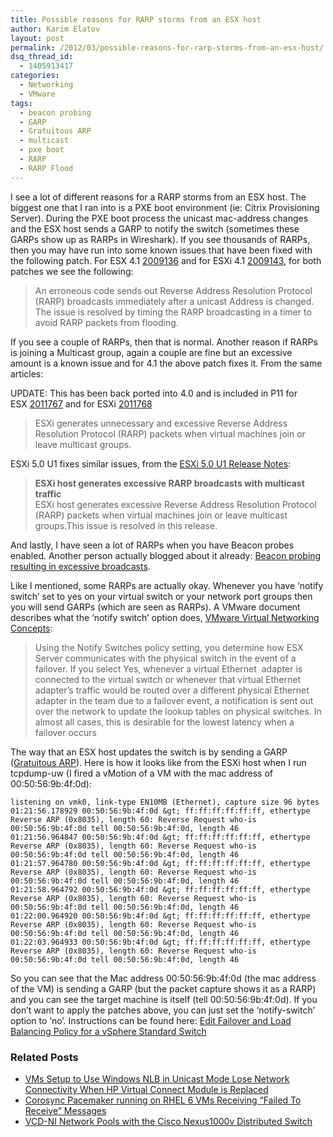 ```yaml
---
title: Possible reasons for RARP storms from an ESX host
author: Karim Elatov
layout: post
permalink: /2012/03/possible-reasons-for-rarp-storms-from-an-esx-host/
dsq_thread_id:
  - 1405913417
categories:
  - Networking
  - VMware
tags:
  - beacon probing
  - GARP
  - Gratuitous ARP
  - multicast
  - pxe boot
  - RARP
  - RARP Flood
---
```

I see a lot of different reasons for a RARP storms from an ESX host. The biggest one that I ran into is a PXE boot environment (ie: Citrix Provisioning Server). During the PXE boot process the unicast mac-address changes and the ESX host sends a GARP to notify the switch (sometimes these GARPs show up as RARPs in Wireshark). If you see thousands of RARPs, then you may have run into some known issues that have been fixed with the following patch. For ESX 4.1 <a href="http://kb.vmware.com/kb/2009136" onclick="javascript:_gaq.push(['_trackEvent','outbound-article','http://kb.vmware.com/kb/2009136']);">2009136</a> and for ESXi 4.1 <a href="http://kb.vmware.com/kb/2009143" onclick="javascript:_gaq.push(['_trackEvent','outbound-article','http://kb.vmware.com/kb/2009143']);">2009143</a>, for both patches we see the following:

> An erroneous code sends out Reverse Address Resolution Protocol (RARP) broadcasts immediately after a unicast Address is changed. The issue is resolved by timing the RARP broadcasting in a timer to avoid RARP packets from flooding.

If you see a couple of RARPs, then that is normal. Another reason if RARPs is joining a Multicast group, again a couple are fine but an excessive amount is a known issue and for 4.1 the above patch fixes it. From the same articles:

UPDATE: This has been back ported into 4.0 and is included in P11 for ESX <a href="http://kb.vmware.com/kb/2011767" onclick="javascript:_gaq.push(['_trackEvent','outbound-article','http://kb.vmware.com/kb/2011767']);">2011767</a> and for ESXi <a href="http://kb.vmware.com/kb/2011768" onclick="javascript:_gaq.push(['_trackEvent','outbound-article','http://kb.vmware.com/kb/2011768']);">2011768</a>

> ESXi generates unnecessary and excessive Reverse Address Resolution Protocol (RARP) packets when virtual machines join or leave multicast groups.

ESXi 5.0 U1 fixes similar issues, from the <a href="https://www.vmware.com/support/vsphere5/doc/vsp_esxi50_u1_rel_notes.html" onclick="javascript:_gaq.push(['_trackEvent','outbound-article','http://www.vmware.com/support/vsphere5/doc/vsp_esxi50_u1_rel_notes.html']);">ESXi 5.0 U1 Release Notes</a>:

<div>
</div>

> <div>
>   <strong>ESXi host generates excessive RARP broadcasts with multicast traffic</strong><br /> ESXi host generates excessive Reverse Address Resolution Protocol (RARP) packets when virtual machines join or leave multicast groups.This issue is resolved in this release.
> </div>

And lastly, I have seen a lot of RARPs when you have Beacon probes enabled. Another person actually blogged about it already: <a href="http://virtualrj.wordpress.com/2009/01/14/beacon-probing-resulting-in-excessive-broadcasts/" onclick="javascript:_gaq.push(['_trackEvent','outbound-article','http://virtualrj.wordpress.com/2009/01/14/beacon-probing-resulting-in-excessive-broadcasts/']);">Beacon probing resulting in excessive broadcasts</a>.

Like I mentioned, some RARPs are actually okay. Whenever you have &#8216;notify switch&#8217; set to yes on your virtual switch or your network port groups then you will send GARPs (which are seen as RARPs). A VMware document describes what the &#8216;notify switch&#8217; option does, <a href="http://www.vmware.com/files/pdf/virtual_networking_concepts.pdf" onclick="javascript:_gaq.push(['_trackEvent','download','http://www.vmware.com/files/pdf/virtual_networking_concepts.pdf']);">VMware Virtual Networking Concepts</a>:

> Using the Notify Switches policy setting, you determine how ESX Server communicates with the physical switch in the event of a failover. If you select Yes, whenever a virtual Ethernet  adapter is connected to the virtual switch or whenever that virtual Ethernet adapter’s traffic would be routed over a different physical Ethernet adapter in the team due to a failover event, a notification is sent out over the network to update the lookup tables on physical switches. In almost all cases, this is desirable for the lowest latency when a failover occurs

The way that an ESX host updates the switch is by sending a GARP (<a href="http://wiki.wireshark.org/Gratuitous_ARP" onclick="javascript:_gaq.push(['_trackEvent','outbound-article','http://wiki.wireshark.org/Gratuitous_ARP']);">Gratuitous ARP</a>). Here is how it looks like from the ESXi host when I run tcpdump-uw (I fired a vMotion of a VM with the mac address of 00:50:56:9b:4f:0d):

	listening on vmk0, link-type EN10MB (Ethernet), capture size 96 bytes
	01:21:56.178929 00:50:56:9b:4f:0d &gt; ff:ff:ff:ff:ff:ff, ethertype Reverse ARP (0x8035), length 60: Reverse Request who-is 00:50:56:9b:4f:0d tell 00:50:56:9b:4f:0d, length 46
	01:21:56.964847 00:50:56:9b:4f:0d &gt; ff:ff:ff:ff:ff:ff, ethertype Reverse ARP (0x8035), length 60: Reverse Request who-is 00:50:56:9b:4f:0d tell 00:50:56:9b:4f:0d, length 46
	01:21:57.964780 00:50:56:9b:4f:0d &gt; ff:ff:ff:ff:ff:ff, ethertype Reverse ARP (0x8035), length 60: Reverse Request who-is 00:50:56:9b:4f:0d tell 00:50:56:9b:4f:0d, length 46
	01:21:58.964792 00:50:56:9b:4f:0d &gt; ff:ff:ff:ff:ff:ff, ethertype Reverse ARP (0x8035), length 60: Reverse Request who-is 00:50:56:9b:4f:0d tell 00:50:56:9b:4f:0d, length 46
	01:22:00.964920 00:50:56:9b:4f:0d &gt; ff:ff:ff:ff:ff:ff, ethertype Reverse ARP (0x8035), length 60: Reverse Request who-is 00:50:56:9b:4f:0d tell 00:50:56:9b:4f:0d, length 46
	01:22:03.964933 00:50:56:9b:4f:0d &gt; ff:ff:ff:ff:ff:ff, ethertype Reverse ARP (0x8035), length 60: Reverse Request who-is 00:50:56:9b:4f:0d tell 00:50:56:9b:4f:0d, length 46

So you can see that the Mac address 00:50:56:9b:4f:0d (the mac address of the VM) is sending a GARP (but the packet capture shows it as a RARP) and you can see the target machine is itself (tell 00:50:56:9b:4f:0d). If you don&#8217;t want to apply the patches above, you can just set the &#8216;notify-switch&#8217; option to &#8216;no&#8217;. Instructions can be found here: <a href="http://pubs.vmware.com/vsphere-50/index.jsp?topic=/com.vmware.vsphere.networking.doc_50/GUID-D5EA6315-5DCD-463E-A701-B3D8D9250FB5.html" onclick="javascript:_gaq.push(['_trackEvent','outbound-article','http://pubs.vmware.com/vsphere-50/index.jsp?topic=/com.vmware.vsphere.networking.doc_50/GUID-D5EA6315-5DCD-463E-A701-B3D8D9250FB5.html']);">Edit Failover and Load Balancing Policy for a vSphere Standard Switch</a>

<div class="SPOSTARBUST-Related-Posts">
  <H3>
    Related Posts
  </H3>
  
  <ul class="entry-meta">
    <li class="SPOSTARBUST-Related-Post">
      <a title="VMs Setup to Use Windows NLB in Unicast Mode Lose Network Connectivity When HP Virtual Connect Module is Replaced" href="http://virtuallyhyper.com/2012/09/vms-setup-to-use-windows-nlb-in-unicast-mode-lose-network-connectivity-when-hp-virtual-connect-module-is-replaced/" onclick="javascript:_gaq.push(['_trackEvent','outbound-article','http://virtuallyhyper.com/2012/09/vms-setup-to-use-windows-nlb-in-unicast-mode-lose-network-connectivity-when-hp-virtual-connect-module-is-replaced/']);" rel="bookmark">VMs Setup to Use Windows NLB in Unicast Mode Lose Network Connectivity When HP Virtual Connect Module is Replaced</a>
    </li>
    <li class="SPOSTARBUST-Related-Post">
      <a title="Corosync Pacemaker running on RHEL 6 VMs Receiving &#8220;Failed To Receive&#8221; Messages" href="http://virtuallyhyper.com/2012/08/corosync-pacemaker-running-on-rhel-6-vms-receiving-failed-to-receive-messages/" onclick="javascript:_gaq.push(['_trackEvent','outbound-article','http://virtuallyhyper.com/2012/08/corosync-pacemaker-running-on-rhel-6-vms-receiving-failed-to-receive-messages/']);" rel="bookmark">Corosync Pacemaker running on RHEL 6 VMs Receiving &#8220;Failed To Receive&#8221; Messages</a>
    </li>
    <li class="SPOSTARBUST-Related-Post">
      <a title="VCD-NI Network Pools with the Cisco Nexus1000v Distributed Switch" href="http://virtuallyhyper.com/2012/08/vcd-ni-network-pools-with-the-cisco-nexus1000v/" onclick="javascript:_gaq.push(['_trackEvent','outbound-article','http://virtuallyhyper.com/2012/08/vcd-ni-network-pools-with-the-cisco-nexus1000v/']);" rel="bookmark">VCD-NI Network Pools with the Cisco Nexus1000v Distributed Switch</a>
    </li>
  </ul>
</div>

<p class="wp-flattr-button">
  <a class="FlattrButton" style="display:none;" href="http://virtuallyhyper.com/2012/03/possible-reasons-for-rarp-storms-from-an-esx-host/" title=" Possible reasons for RARP storms from an ESX host" rev="flattr;uid:virtuallyhyper;language:en_GB;category:text;tags:beacon probing,GARP,Gratuitous ARP,multicast,pxe boot,RARP,RARP Flood,blog;button:compact;">I was recently messing around with my vCloud Lab and I decided to see how the Nexus 1000v integrates with vCloud Director. After figuring out how it works, I decided...</a>
</p>